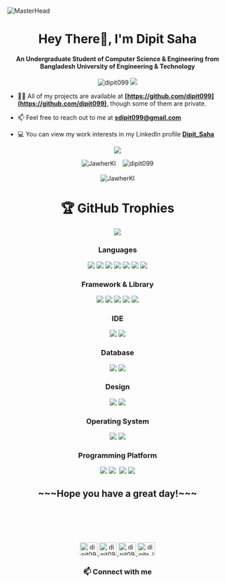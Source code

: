 ![MasterHead](https://firebasestorage.googleapis.com/v0/b/flexi-coding.appspot.com/o/dempgi7-520f8d5f-63d4-4453-8822-dbc149ae27f8.gif?alt=media&token=91c0c7b2-93c3-4029-b011-1a8703c5730d)
<h1 align="center">Hey There👋, I'm Dipit Saha</h1>
<h4 align="center">An Undergraduate Student of Computer Science & Engineering from Bangladesh University of Engineering & Technology</h4>

<div align ='center'>
 <img src="https://komarev.com/ghpvc/?username=dipit099&label=Profile%20views&color=0e75b6&style=flat" alt="dipit099" /> 

<img src="https://img.shields.io/youtube/channel/subscribers/UCDNLABgzRn2uZWilh7S3uyw?color=%23FFFFFF&logo=Youtube&logoColor=%23FF0000&style=plastic" />
</div>

- 👩‍💻 All of my projects are available at **[https://github.com/dipit099](https://github.com/dipit099)**, though some of them are private.

- 📫 Feel free to reach out to me at **sdipit099@gmail.com**

- 💻 You can view my work interests in my LinkedIn profile **[Dipit_Saha](https://www.linkedin.com/in/dipit-saha-40672721a/)**


<div align="center">
  
![](http://github-profile-summary-cards.vercel.app/api/cards/profile-details?username=dipit099&theme=dracula)
  <!-- Achievement Badges 
![](http://github-profile-summary-cards.vercel.app/api/cards/repos-per-language?username=dipit099&theme=dracula) 
![](http://github-profile-summary-cards.vercel.app/api/cards/stats?username=dipit099&theme=dracula)


<p><img  src="https://github-readme-stats.vercel.app/api/top-langs?username=dipit099&show_icons=true&locale=en&layout=compact&theme=tokyonight" alt="dipit099" /></p> </br>
-->

  <p align="center">
    <img src="https://github-readme-stats.vercel.app/api/top-langs/?username=dipit099&layout=compact&theme=radical&langs_count=10" alt="JawherKl"/>&nbsp;&nbsp;&nbsp;
    <img src="https://github-readme-stats.vercel.app/api?username=dipit099&show_icons=true&locale=en&theme=radical&show=prs_merged" alt="dipit099"/>
    <br></br>
     <img src="https://github-readme-streak-stats-git-main-davids-projects-ad77adcc.vercel.app/?user=dipit099&theme=radical&card_width=860" alt="JawherKl"/>
 
  </p> 
  
<div align="center">
  <h1>🏆 GitHub Trophies</h1>

 ![](https://github-profile-trophy.vercel.app/?username=dipit099&theme=radical&no-frame=false&no-bg=false&margin-w=4)

</div>



<h3>Languages</h3>
  
![](https://img.shields.io/badge/C-00599C?style=for-the-badge&logo=c&logoColor=white) ![](https://img.shields.io/badge/C%2B%2B-00599C?style=for-the-badge&logo=c%2B%2B&logoColor=white) ![](https://img.shields.io/badge/Python-FFD43B?style=for-the-badge&logo=python&logoColor=blue)  ![](https://img.shields.io/badge/JavaScript-323330?style=for-the-badge&logo=javascript&logoColor=F7DF1E) ![](https://img.shields.io/badge/HTML5-E34F26?style=for-the-badge&logo=html5&logoColor=white) ![](https://img.shields.io/badge/CSS3-1572B6?style=for-the-badge&logo=css3&logoColor=white) ![](https://img.shields.io/badge/LaTeX-47A141?style=for-the-badge&logo=LaTeX&logoColor=white)

<h3>Framework & Library</h3>
  
![](https://img.shields.io/badge/Node%20js-339933?style=for-the-badge&logo=nodedotjs&logoColor=white) ![](https://img.shields.io/badge/Express%20js-000000?style=for-the-badge&logo=express&logoColor=white) ![](https://img.shields.io/badge/Docker-2CA5E0?style=for-the-badge&logo=docker&logoColor=white) ![](https://img.shields.io/badge/firebase-ffca28?style=for-the-badge&logo=firebase&logoColor=black) ![](https://img.shields.io/badge/React-20232A?style=for-the-badge&logo=react&logoColor=61DAFB)

<h3>IDE</h3>
  
![](https://img.shields.io/badge/VSCode-0078D4?style=for-the-badge&logo=visual%20studio%20code&logoColor=white) ![](https://img.shields.io/badge/IntelliJ_IDEA-000000.svg?style=for-the-badge&logo=intellij-idea&logoColor=white) 

<h3>Database </h3>
  
![](https://img.shields.io/badge/Oracle-F80000?style=for-the-badge&logo=Oracle&logoColor=white) ![](https://img.shields.io/badge/PostgreSQL-316192?style=for-the-badge&logo=postgresql&logoColor=white) 

<h3>Design</h3>

![](https://img.shields.io/badge/Canva-%2300C4CC.svg?&style=for-the-badge&logo=Canva&logoColor=white) ![](https://img.shields.io/badge/Figma-F24E1E?style=for-the-badge&logo=figma&logoColor=white) 

<h3>Operating System</h3>
  
![](https://img.shields.io/badge/Linux-E95420?style=for-the-badge&logo=linux&logoColor=white) ![](https://img.shields.io/badge/Windows-0078D6?style=for-the-badge&logo=windows&logoColor=white) 

<h3>Programming Platform</h3>
  
![](https://img.shields.io/badge/Codeforces-0078D6?style=for-the-badge&logo=codeforces&logoColor=black) ![](https://img.shields.io/badge/-LeetCode-F24E1E?style=for-the-badge&logo=LeetCode&logoColor=black) ![]() ![](https://img.shields.io/badge/-Hackerrank-2EC866?style=for-the-badge&logo=HackerRank&logoColor=white) ![](https://img.shields.io/badge/Kaggle-20BEFF?style=for-the-badge&logo=Kaggle&logoColor=white) 

</div>
<h2 align="center">~~~Hope you have a great day!~~~</h2>


<!--<h3 align="left">More :</h3>
<p align="center">

Codeforces :
<a href="https://codeforces.com/profile/dipit099" target="blank"><img align="center" src="https://raw.githubusercontent.com/rahuldkjain/github-profile-readme-generator/master/src/images/icons/Social/codeforces.svg" alt="dipit099" height="30" width="40" /></a>

Kaggle : <a href="https://kaggle.com/dipit099" target="blank"><img align="center" src="https://raw.githubusercontent.com/rahuldkjain/github-profile-readme-generator/master/src/images/icons/Social/kaggle.svg" alt="dipit099" height="30" width="40" /></a>

Youtube :
<a href="https://www.youtube.com/@dipits_learning_point" target="blank"><img align="center" src="https://raw.githubusercontent.com/rahuldkjain/github-profile-readme-generator/master/src/images/icons/Social/youtube.svg" alt="dipits_learning_point" height="30" width="40" /></a>

</p>
-->
<br></br>
<br></br>

<p align="center">
  <a href="https://codeforces.com/profile/dipit099" target="_blank">
    <img src="https://raw.githubusercontent.com/rahuldkjain/github-profile-readme-generator/master/src/images/icons/Social/codeforces.svg" alt="dipit099" height="30" width="40" />
  </a>
  <a href="https://www.linkedin.com/in/dipit099/" target="_blank">
    <img src="https://raw.githubusercontent.com/rahuldkjain/github-profile-readme-generator/master/src/images/icons/Social/linked-in-alt.svg" alt="dipit099" height="30" width="40" />
  </a>
  <a href="https://kaggle.com/dipit099" target="_blank">
    <img src="https://raw.githubusercontent.com/rahuldkjain/github-profile-readme-generator/master/src/images/icons/Social/kaggle.svg" alt="dipit099" height="30" width="40" />
  </a>
  <a href="https://www.youtube.com/@dipits_learning_point" target="_blank">
    <img src="https://raw.githubusercontent.com/rahuldkjain/github-profile-readme-generator/master/src/images/icons/Social/youtube.svg" alt="dipits_learning_point" height="30" width="40" />
  </a>
</p>
<h3 align="center">📫 Connect with me</h3>


